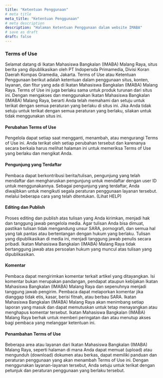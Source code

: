 ```yaml
---
title: "Ketentuan Penggunaan"
# meta title
meta_title: "Ketentuan Penggunaan"
# meta description
description: "Halaman Ketentuan Penggunaan dalam website IMABA"
# save as draft
draft: false
---
```


### Terms of Use

Selamat datang di Ikatan Mahasiswa Bangkalan (IMABA) Malang Raya, situs berita yang dipublikasikan oleh PT Indopersda Primamedia, Divisi Koran Daerah Kompas Gramedia, Jakarta.
Terms of Use atau Ketentuan Penggunaan berikut adalah ketentuan dalam penggunaan situs, konten, layanan, dan fitur yang ada di Ikatan Mahasiswa Bangkalan (IMABA) Malang Raya. Terms of Use ini juga berlaku sama untuk produk turunan dari situs ini.
Dengan mengakses dan menggunakan Ikatan Mahasiswa Bangkalan (IMABA) Malang Raya, berarti Anda telah memahami dan setuju untuk terikat dengan semua peraturan yang berlaku di situs ini. Jika Anda tidak setuju untuk terikat dengan semua peraturan yang berlaku, silakan untuk tidak menggunakan situs ini.

#### Perubahan Terms of Use
Pengelola dapat setiap saat mengganti, menambah, atau mengurangi Terms of Use ini. Anda terikat oleh setiap perubahan tersebut dan karenanya secara berkala harus melihat halaman ini untuk memeriksa Terms of Use yang berlaku dan mengikat Anda.

#### Pengunjung yang Terdaftar
Pembaca dapat berkontribusi berita/tulisan, pengunjung yang telah mendaftar dan mengharuskan pengunjung untuk mendaftar dengan user ID untuk menggunakannya. Sebagai pengunjung yang terdaftar, Anda diwajibkan untuk mengikuti segala peraturan penggunaan layanan tersebut. melalui beberapa cara yang telah ditentukan. (Lihat HELP)

#### Editing dan Publish
Proses editing dan publish atas tulisan yang Anda kirimkan, menjadi hak dan tanggung jawab pengelola media.
Agar tulisan Anda bisa dimuat, pastikan tulisan tidak mengandung unsur SARA, pornografi, dan semua hal yang tak pantas atau bertentangan dengan hukum yang berlaku.
Tulisan yang dipublikasikan di media ini, menjadi tanggung jawab penulis secara pribadi. Ikatan Mahasiswa Bangkalan (IMABA) Malang Raya tidak bertanggung jawab atas persoalan hukum yang muncul atas tulisan yang dipublikasikan.

#### Komentar
Pembaca dapat mengirimkan komentar terkait artikel yang ditayangkan. Isi komentar bukan merupakan pandangan, pendapat ataupun kebijakan Ikatan Mahasiswa Bangkalan (IMABA) Malang Raya dan sepenuhnya menjadi tanggung jawab pengirim. Pembaca dapat melaporkan komentar jika dianggap tidak etis, kasar, berisi fitnah, atau berbau SARA. Ikatan Mahasiswa Bangkalan (IMABA) Malang Raya akan menimbang setiap laporan yang masuk dan dapat memutuskan untuk tetap menayangkan atau menghapus komentar tersebut. Ikatan Mahasiswa Bangkalan (IMABA) Malang Raya berhak untuk memberi peringatan dan atau menutup akses bagi pembaca yang melanggar ketentuan ini.

#### Penambahan Terms of Use
Beberapa area atau layanan dari Ikatan Mahasiswa Bangkalan (IMABA) Malang Raya, seperti halaman di mana Anda dapat memuat (upload) atau mengunduh (download) dokumen atau berkas, dapat memiliki panduan dan peraturan penggunaan yang akan menambah Terms of Use ini. Dengan menggunakan layanan-layanan tersebut, Anda setuju untuk terikat dengan petunjuk dan peraturan penggunaan yang berlaku tersebut.
